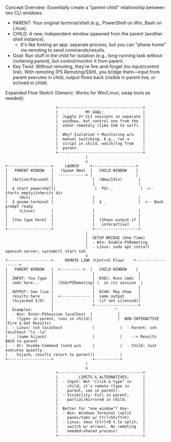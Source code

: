 
Concept Overview:
Essentially create a "parent-child" relationship between two CLI windows:
- PARENT: Your original terminal/shell (e.g., PowerShell on Win, Bash on Linux).
- CHILD: A new, independent window spawned from the parent (another shell instance).
  - It's like forking an app: separate process, but you can "phone home" via remoting to send commands/results.
- Goal: Run stuff in the child for isolation (e.g., long-running task without cluttering parent), but control/monitor it from parent.
- Key Twist: Without remoting, they're fire-and-forget (no input/control link). With remoting (PS Remoting/SSH), you bridge them—input from parent executes in child, output flows back (visible in parent live, or echoed in child).

Expanded Flow Sketch (Generic: Works for Win/Linux; swap tools as needed):

                          +-------------------------------------+
                          |            MY GOAL:                 |
                          |  Juggle 2+ CLI sessions in separate |
                          |  windows, but control one from the  |
                          |  other remotely (like SSH to self). |
                          |                                     |
                          |  Why? Isolation + Monitoring w/o    |
                          |  manual switching. E.g., run a      |
                          |  script in child, watch/log from    |
                          |  parent.                            |
                          +-------------------------------------+
                                       |
                                       v
    +-------------------+     LAUNCH     +-------------------+
    |   PARENT WINDOW   |   (Spawn New)  |   CHILD WINDOW    |
    |                   |  ------------> |                   |
    |  (Active/Focused) |                 |  (New/Idle)       |
    |                   |                 |                   |
    |  $ start powershell|                 |  PS> _            |  <-- Starts empty/inherits dir
    |     (Win)         |                 |                   |
    |  $ gnome-terminal |                 |  $ _              |  <-- Bash prompt ready
    |     (Linux)       |                 |                   |
    |                   |                 |                   |
    |  [You type here]  |                 |  [Shows output if |
    |                   |                 |   interactive]    |
    +-------------------+                 +-------------------+
                                       |
                                       |  SETUP BRIDGE (One-Time)
                                       |  - Win: Enable-PSRemoting
                                       |  - Linux: sudo apt install openssh-server; systemctl start ssh
                                       v
    +-------------------+     REMOTE LINK (Control Flow)    +-------------------+
    |   PARENT WINDOW   |  <---------->  |   CHILD WINDOW    |
    |                   |                 |                   |
    |  INPUT: You type  |                 |  EXEC: Runs cmds  |
    |  cmds here...     |  (SSH/PSRemoting) |  in its session  |
    |                   |                 |                   |
    |  OUTPUT: See live |                 |  ECHO: May show   |
    |  results here     |  <------------- |  same output      |
    |  (hijacked I/O)   |                 |  (if not silenced)|
    |                   |                 +-------------------+
    |  Examples:        |                           ^
    |  - Win: Enter-PSSession localhost  |           |
    |    (types in parent, runs in child)|           |  NON-INTERACTIVE (Fire & Get Results)
    |  - Linux: ssh localhost             |           |  - Parent: ssh localhost "ls -la"
    |    (same hijack)                    |           |    --> Results BACK to parent
    |  - Or: Invoke-Command (send w/o     |           |  - Child: Just executes quietly
    |    hijack; results return to parent)|           |
    +-------------------+                 +-----------+
                                       |
                                       v
                          +-------------------------------------+
                          |         LIMITS & ALTERNATIVES:      |
                          |  - Input: Not "click & type" in     |
                          |    child; it's remote (type in      |
                          |    parent, see in parent).          |
                          |  - Visibility: Full in parent;      |
                          |    partial/mirrored in child.       |
                          |                                     |
                          |  Better for "one window"? Use:      |
                          |  - Win: Windows Terminal (split     |
                          |    panes/tabs w/ Ctrl+Shift+5)      |
                          |  - Linux: tmux (Ctrl+B % to split;  |
                          |    switch w/ arrows). No remoting   |
                          |    needed—shared process!           |
                          +-------------------------------------+
